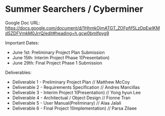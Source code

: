 # Summer Searchers / Cyberminer

Google Doc URL: https://docs.google.com/document/d/1HhmkOjmATGT_ZOFpfjf5LzDpEwIKMdSZDFVmkM0JrrQ/edit#heading=h.gcw0bmlfpyg9

Important Dates:
- June 1st: Preliminary Project Plan Submission
- June 15th: Interim Project Phase 1(Presentation)
- June 29th: Final Project Phase 1 Submission

Deliverables:
- Deliverable 1 - Preliminary Project Plan        // Matthew McCoy
- Deliverable 2 - Requirements Specification      // Andres Mancillas
- Deliverable 3 - Interim Project 1(Presentation) // Yong hyun Lee
- Deliverable 4 - Architectual / Object Design    // Fionne Tran
- Deliverable 5 - User Manual(Preliminary)        // Alaa Jalali
- Deliverable 6 - Final Project 1(Implementation) // Parsa Zilaee

